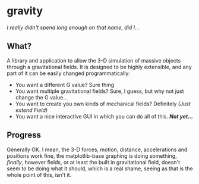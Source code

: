 # gravity
*I really didn't spend long enough on that name, did I...*

## What?
A library and application to allow the 3-D simulation of massive objects through a gravitational fields.
It is designed to be highly extensible, and any part of it can be easily changed programmatically:

 * You want a different G value? Sure thing
 * You want multiple gravitational fields? Sure, I guess, but why not just change the G value...
 * You want to create you own kinds of mechanical fields? Definitely *(Just extend Field)*
 * You want a nice interactive GUI in which you can do all of this. ***Not yet...***
 
## Progress
Generally OK. I mean, the 3-D forces, motion, distance, accelerations and positions work fine, the 
matplotlib-base graphing is doing something, *finally*, however fields, or at least the built in
gravitational field, doesn't seem to be doing what it should, which is a real shame, seeing as that
is the whole point of this, isn't it.